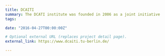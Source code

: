```yaml
---
title: DCAITI
summary: The DCATI institute was founded in 2006 as a joint initiative of Daimler AG and the Tecnical University of Berlin. Through cooperation with professional engineers from Daimler AG and researchers from various research institutes (TU Berlin , Fraunhofer FOKUS), the DCATI Institute plays a pioneering role in new IT-driven product and process innovations for the automotive sector.
tags:

date: "2016-04-27T00:00:00Z"

# Optional external URL (replaces project detail page).
external_link: https://www.dcaiti.tu-berlin.de/

---
```

